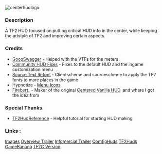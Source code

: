 ![centerhudlogo](https://github.com/Eerorri/center-hud/assets/97610612/6b637874-0b04-4d00-95e2-116845c3dc72)
### Description
A TF2 HUD focused on putting critical HUD info in the center, while keeping the artstyle of TF2 and improving certain aspects.

### Credits
- [GoopSwagger](https://gamebanana.com/members/1672887) - Helped with the VTFs for the meters
- [Community HUD Fixes](https://github.com/CriticalFlaw/TF2HUD.Fixes) - Fixes to the default HUD and the ingame customization menu
- [Source Text Refont](https://gamebanana.com/mods/314848) - Clientscheme and sourcescheme to apply the TF2 fonts to more places in the game
- Hypnotize - [Menu Icons](https://github.com/Hypnootize/TF2-HUD-Icons)
- [Firebert_](https://gamebanana.com/mods/316578) - Maker of the original [Centered Vanilla HUD](https://gamebanana.com/mods/316578), and where I got the idea from

### Special Thanks
- [TF2HudReference](https://github.com/JarateKing/TF2-Hud-Reference) - Helpful tutorial for starting HUD making

### Links :
[Images](https://imgur.com/a/0rIwB00)  [Overview Trailer](https://youtu.be/x7PHVyhndsc)  [Infomercial Trailer](https://youtu.be/G39x7-gmCzU)  [ComfigHuds](https://comfig.app/huds/page/center-hud/)  [TF2Huds](https://tf2huds.dev/hud/Center-Hud)  [GameBanana](https://gamebanana.com/mods/485626)  [TF2C Version](https://gamebanana.com/mods/485290)
